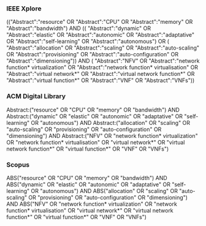 ### IEEE Xplore

(("Abstract":"resource" OR "Abstract":"CPU" OR "Abstract":"memory" OR "Abstract":"bandwidth") AND 
(( "Abstract":"dynamic" OR "Abstract":"elastic" OR  "Abstract":"autonomic" OR  "Abstract":"adaptative" OR  "Abstract":"self-learning" OR "Abstract":"autonomous") OR ( "Abstract":"allocation" OR "Abstract":"scaling" OR "Abstract":"auto-scaling" OR  "Abstract":"provisioning" OR "Abstract":"auto-configuration" OR "Abstract":"dimensioning")) AND ( "Abstract":"NFV" OR  "Abstract":"network function* virtualization" OR  "Abstract":"network function* virtualisation" OR  "Abstract":"virtual network*" OR  "Abstract":"virtual network function*" OR  "Abstract":"virtual function*" OR  "Abstract":"VNF" OR "Abstract":"VNFs"))


### ACM Digital Library

Abstract:("resource" OR "CPU" OR "memory" OR "bandwidth") AND Abstract:("dynamic" OR "elastic" OR "autonomic" OR "adaptative" OR "self-learning" OR "autonomous") AND Abstract:("allocation" OR "scaling" OR "auto-scaling" OR "provisioning" OR "auto-configuration" OR "dimensioning") AND Abstract:("NFV" OR  "network function* virtualization" OR  "network function* virtualisation" OR  "virtual network*" OR "virtual network function*" OR "virtual function*" OR  "VNF" OR "VNFs")

### Scopus

ABS("resource" OR "CPU" OR "memory" OR "bandwidth") AND ABS("dynamic" OR "elastic" OR "autonomic" OR "adaptative" OR "self-learning" OR "autonomous") AND ABS("allocation" OR "scaling" OR "auto-scaling" OR "provisioning" OR "auto-configuration" OR "dimensioning") AND ABS("NFV" OR "network function* virtualization" OR "network function* virtualisation" OR "virtual network*" OR "virtual network function*" OR "virtual function*" OR "VNF" OR "VNFs")


